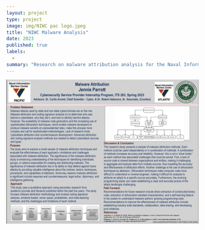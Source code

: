```yaml
---
layout: project
type: project
image: img/NIWC pac logo.jpeg
title: "NIWC Malware Analysis"
date: 2023
published: true
labels:
  -
summary: "Research on malware attribution analysis for the Naval Information Warfare Center."
---
```




<img class="img-fluid" src="../img/poster.png">


